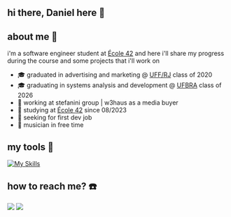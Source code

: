 ## hi there, Daniel here 👋

## about me 🥷

 i'm a software engineer student at [École 42](https://42.rio/) and here i'll share my progress during the course and some projects that i'll work on

- 🎓 graduated in advertising and marketing @ [UFF/RJ](https://www.uff.br/) class of 2020
- 🎓 graduating in systems analysis and development @ [UFBRA](https://ufbra.com.br) class of 2026
- 🔭 working at stefanini group | w3haus as a media buyer
- 📖 studying at [École 42](https://42.rio/) since 08/2023
- 🔎 seeking for first dev job
- 🎸 musician in free time

## my tools 🧰
[![My Skills](https://skillicons.dev/icons?i=vue,html,css,c,cpp,go,java,kotlin,python,docker)](https://skillicons.dev)


## how to reach me? ☎️
[<img src="https://img.shields.io/badge/LinkedIn-0077B5?style=for-the-badge&logo=linkedin&logoColor=white">](https://www.linkedin.com/in/dwbessa)
[<img src="https://img.shields.io/badge/Gmail-D14836?style=for-the-badge&logo=gmail&logoColor=white">](mailto:danielbessa01@gmail.com)
